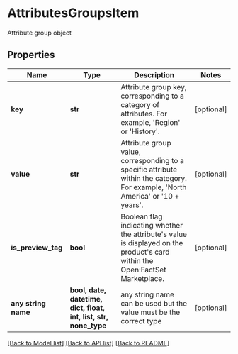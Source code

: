 # AttributesGroupsItem

Attribute group object

## Properties
Name | Type | Description | Notes
------------ | ------------- | ------------- | -------------
**key** | **str** | Attribute group key, corresponding to a category of attributes. For example, &#39;Region&#39; or &#39;History&#39;. | [optional] 
**value** | **str** | Attribute group value, corresponding to a specific attribute within the category. For example, &#39;North America&#39; or &#39;10 + years&#39;. | [optional] 
**is_preview_tag** | **bool** | Boolean flag indicating whether the attribute&#39;s value is displayed on the product&#39;s card within the Open:FactSet Marketplace. | [optional] 
**any string name** | **bool, date, datetime, dict, float, int, list, str, none_type** | any string name can be used but the value must be the correct type | [optional]

[[Back to Model list]](../README.md#documentation-for-models) [[Back to API list]](../README.md#documentation-for-api-endpoints) [[Back to README]](../README.md)


